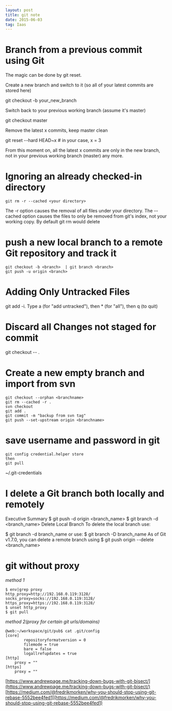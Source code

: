 ```yaml
---
layout: post
title: git note
date: 2015-06-03
tag: Iaas
---
```


# Branch from a previous commit using Git

The magic can be done by git reset.

Create a new branch and switch to it (so all of your latest commits are stored here)

git checkout -b your_new_branch

Switch back to your previous working branch (assume it's master)

git checkout master

Remove the latest x commits, keep master clean

git reset --hard HEAD~x    # in your case, x = 3

From this moment on, all the latest x commits are only in the new branch, not in your previous working branch (master) any more.



# Ignoring an already checked-in directory
```
git rm -r --cached <your directory>
```
The -r option causes the removal of all files under your directory.
The --cached option causes the files to only be removed from git's index, not your working copy. By default git rm <file> would delete <file>

# push a new local branch to a remote Git repository and track it
```
git checkout -b <branch>  | git branch <branch>
git push -u origin <branch>
```

# Adding Only Untracked Files

git add -i. Type a (for "add untracked"), then * (for "all"), then q (to quit)


# Discard all Changes not staged for commit
git checkout -- .

# Create a new empty branch and import from svn
```
git checkout --orphan <branchname>
git rm --cached -r .
svn checkout
git add .
git commit -m "backup from svn tag"
git push --set-upstream origin <branchname>
```

# save username and password in git
```
git config credential.helper store
then
git pull
```
~/.git-credentials


# I delete a Git branch both locally and remotely
Executive Summary
$ git push -d origin <branch_name>
$ git branch -d <branch_name>
Delete Local Branch
To delete the local branch use:

$ git branch -d branch_name
or use:
$ git branch -D branch_name
As of Git v1.7.0, you can delete a remote branch using
$ git push origin --delete <branch_name>


# git without proxy
*method 1*
```
$ env|grep proxy
http_proxy=http://192.168.0.119:3128/
socks_proxy=socks://192.168.0.119:3128/
https_proxy=https://192.168.0.119:3128/
$ unset http_proxy
$ git pull
```
*method 2(proxy for certain git urls/domains)*
```
@web:~/workspace/git/pub$ cat .git/config
[core]
        repositoryformatversion = 0
        filemode = true
        bare = false
        logallrefupdates = true
[http]
    proxy = ""
[https]
    proxy = ""
```

[https://www.andrewpage.me/tracking-down-bugs-with-git-bisect/](https://www.andrewpage.me/tracking-down-bugs-with-git-bisect/)
[https://medium.com/@fredrikmorken/why-you-should-stop-using-git-rebase-5552bee4fed1](https://medium.com/@fredrikmorken/why-you-should-stop-using-git-rebase-5552bee4fed1)
